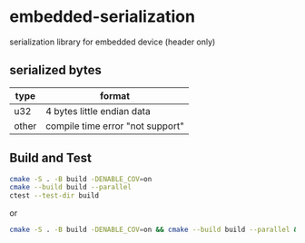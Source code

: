 # embedded-serialization

serialization library for embedded device (header only)

## serialized bytes

| type  | format                           |
| ----- | -------------------------------- |
| u32   | 4 bytes little endian data       |
| other | compile time error "not support" |

## Build and Test

```bash
cmake -S . -B build -DENABLE_COV=on
cmake --build build --parallel
ctest --test-dir build
```

or

```bash
cmake -S . -B build -DENABLE_COV=on && cmake --build build --parallel && ctest --test-dir build
```
